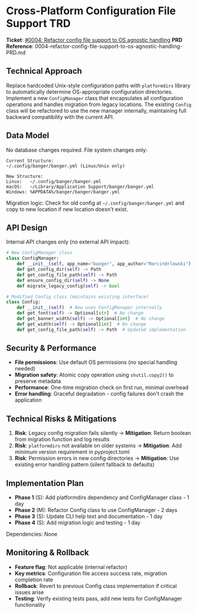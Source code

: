 # Cross-Platform Configuration File Support TRD

**Ticket**: [#0004: Refactor config file support to OS agnostic handling](https://github.com/MarcinOrlowski/banger/issues/4)
**PRD Reference**: 0004-refactor-config-file-support-to-os-agnostic-handling-PRD.md

## Technical Approach

Replace hardcoded Unix-style configuration paths with `platformdirs` library to automatically determine OS-appropriate configuration directories. Implement a new `ConfigManager` class that encapsulates all configuration operations and handles migration from legacy locations. The existing `Config` class will be refactored to use the new manager internally, maintaining full backward compatibility with the current API.

## Data Model

No database changes required. File system changes only:

```
Current Structure:
~/.config/banger/banger.yml (Linux/Unix only)

New Structure:
Linux:   ~/.config/banger/banger.yml
macOS:   ~/Library/Application Support/banger/banger.yml
Windows: %APPDATA%/banger/banger/banger.yml
```

Migration logic: Check for old config at `~/.config/banger/banger.yml` and copy to new location if new location doesn't exist.

## API Design

Internal API changes only (no external API impact):

```python
# New ConfigManager class
class ConfigManager:
    def __init__(self, app_name="banger", app_author="MarcinOrlowski")
    def get_config_dir(self) -> Path
    def get_config_file_path(self) -> Path
    def ensure_config_dir(self) -> None
    def migrate_legacy_config(self) -> bool

# Modified Config class (maintains existing interface)
class Config:
    def __init__(self)  # Now uses ConfigManager internally
    def get_font(self) -> Optional[str]  # No change
    def get_banner_width(self) -> Optional[int]  # No change
    def get_width(self) -> Optional[int]  # No change
    def get_config_file_path(self) -> Path  # Updated implementation
```

## Security & Performance

- **File permissions**: Use default OS permissions (no special handling needed)
- **Migration safety**: Atomic copy operation using `shutil.copy2()` to preserve metadata
- **Performance**: One-time migration check on first run, minimal overhead
- **Error handling**: Graceful degradation - config failures don't crash the application

## Technical Risks & Mitigations

1. **Risk**: Legacy config migration fails silently → **Mitigation**: Return boolean from migration function and log results
2. **Risk**: `platformdirs` not available on older systems → **Mitigation**: Add minimum version requirement in pyproject.toml
3. **Risk**: Permission errors in new config directories → **Mitigation**: Use existing error handling pattern (silent fallback to defaults)

## Implementation Plan

- **Phase 1** (S): Add platformdirs dependency and ConfigManager class - 1 day
- **Phase 2** (M): Refactor Config class to use ConfigManager - 2 days
- **Phase 3** (S): Update CLI help text and documentation - 1 day
- **Phase 4** (S): Add migration logic and testing - 1 day

Dependencies: None

## Monitoring & Rollback

- **Feature flag**: Not applicable (internal refactor)
- **Key metrics**: Configuration file access success rate, migration completion rate
- **Rollback**: Revert to previous Config class implementation if critical issues arise
- **Testing**: Verify existing tests pass, add new tests for ConfigManager functionality
